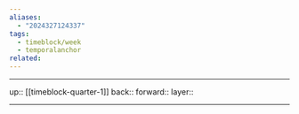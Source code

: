 ```yaml
---
aliases:
  - "2024327124337"
tags:
  - timeblock/week
  - temporalanchor
related:
---
```




***

up:: [[timeblock-quarter-1]]
back:: 
forward:: 
layer:: 

***
